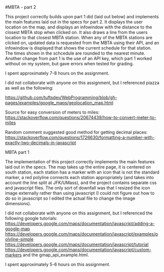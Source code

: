 #MBTA - part 2

This project correctly builds upon part 1 did (laid out below) and implements the main features laid out in the specs for part 2. It displays the user location on the map, and displays an infowindow with the distance to the closest MBTA stop when clicked on. It also draws a line from the users location to that closest MBTA station. When any of the MBTA stations are clicked on, updated data is requested from the MBTA using their API, and an infowindow is displayed that shows the current schedule for that station. The times shown in the schcedule are rounded to the nearest minute. Another change from part 1 is the use of an API key, which part 1 worked without on my system, but gave errors when tested for grading.

I spent approximately 7-8 hours on the assignment. 

I did not collaborate with anyone on this assignment, but I referenced piazza as well as the following:

https://github.com/tuftsdev/WebProgramming/blob/gh-pages/examples/google_maps/geolocation_map.html

Source for easy conversion of meters to miles: 
https://stackoverflow.com/questions/20674439/how-to-convert-meter-to-miles

Random comment suggested good method for getting decimal places:
https://stackoverflow.com/questions/1726630/formatting-a-number-with-exactly-two-decimals-in-javascript



MBTA part 1

The implementation of this project correctly implements the main features laid out in the specs. The map takes up the entire page, it is centered on south station, each station has a marker with an icon that is not the standard marker, a red polyline connects each station appropriately (and takes into account the line split at JFK/UMass), and the project contains separate css and javascript files. The only sort of downfall was that I resized the icon image externally rather than using javascript (I could not figure out how to do so in javascript so I edited the actual file to change the image dimensions). 

I did not collaborate with anyone on this assignment, but I referenced the following google tutorials:
https://developers.google.com/maps/documentation/javascript/adding-a-google-map
https://developers.google.com/maps/documentation/javascript/examples/polyline-simple
https://developers.google.com/maps/documentation/javascript/tutorial
https://developers.google.com/maps/documentation/javascript/custom-markers
and the gmap_api_example.html.

I spent approximately 5-6 hours on this assignment. 